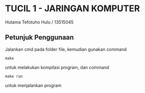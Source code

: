 # TUCIL 1 - JARINGAN KOMPUTER
Hutama Tefotuho Hulu / 13515045

## Petunjuk Penggunaan

Jalankan cmd pada folder file, kemudian gunakan command
```
make
```
untuk melakukan kompilasi program, dan command
```
make run
```
untuk menjalankan program
